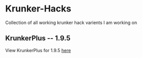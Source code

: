 # Krunker-Hacks
Collection of all working krunker hack varients I am working on

## KrunkerPlus -- 1.9.5

View KrunkerPlus for 1.9.5 [here](https://github.com/Katistic/Krunker-Hacks/tree/KrunkerPlus)
